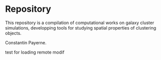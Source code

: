 # Repository

This repository is a compilation of computational works on galaxy cluster simulations, developping tools for studying spatial properties of clustering objects. 

Constantin Payerne.

test for loading remote modif

